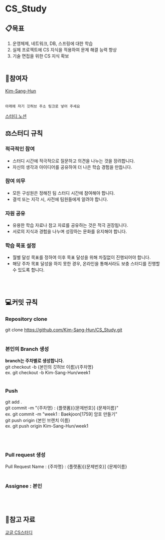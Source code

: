 # CS_Study

## 📋목표
1. 운영체제, 네트워크, DB, 스프링에 대한 학습
2. 실제 프로젝트에 CS 지식을 적용하여 문제 해결 능력 향상
3. 기술 면접을 위한 CS 지식 확보
<br/><br/>
## 👶참여자   
[Kim-Sang-Hun](https://github.com/Kim-Sang-Hun) <br/><br/>
```
아래에 자기 깃허브 주소 링크로 넣어 주세요
```
[스터디 노션](https://reminiscent-play-031.notion.site/14-cf59caf3520e4ed3b570e66cd3e5d05c)

## ⚖️스터디 규칙

### 적극적인 참여
- 스터디 시간에 적극적으로 질문하고 의견을 나누는 것을 장려합니다.
- 자신의 생각과 아이디어를 공유하여 더 나은 학습 경험을 만듭니다.
### 참여 의무
- 모든 구성원은 정해진 팀 스터디 시간에 참여해야 합니다.
- 결석 또는 지각 시, 사전에 팀원들에게 알려야 합니다.
### 자원 공유
- 유용한 학습 자료나 참고 자료를 공유하는 것은 적극 권장됩니다.
- 서로의 지식과 경험을 나누며 성장하는 문화를 유지해야 합니다.
### 학습 목표 설정
- 월별 달성 목표를 정하여 이후 목표 달성을 위해 차질없이 진행되어야 합니다.
- 해당 주차 목표 달성을 하지 못한 경우, 온라인을 통해서라도 보충 스터디를 진행할 수 있도록 합니다.

<br/><br/>
## 💻커밋 규칙   

### Repository clone   

git clone https://github.com/Kim-Sang-Hun/CS_Study.git
<br/><br/>
### 본인의 Branch 생성   

**branch는 주차별로 생성합니다.**   
git checkout -b {본인의 깃허브 이름}/{주차명}   
ex. git checkout -b Kim-Sang-Hun/week1
<br/><br/>
### Push   

git add . <br/>
git commit -m "{주차명} : {플랫폼}[{문제번호}] {문제이름}" <br/>
ex. git commit -m "week1 : Baekjoon[1759] 암호 만들기" <br/>
git push origin {본인 브랜치 이름} <br/>
ex. git push origin Kim-Sang-Hun/week1

<br/><br/>
### Pull request 생성   

Pull Request Name : {주차명} : {플랫폼}[{문제번호}] {문제이름}
<br/><br/>
### Assignee : 본인   
<br/><br/>
## 💾참고 자료

[교글 CS스터디](https://github.com/gyoogle/tech-interview-for-developer)

<br/><br/>
